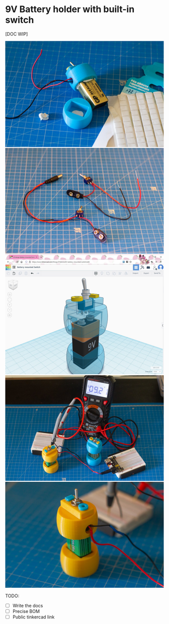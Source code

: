 9V Battery holder with built-in switch
======================================

[DOC WIP]

![](adhesive-putty.jpg)
![](cabling.jpg)
![](inside-view.jpg)
![](preview-1.jpg)
![](preview-2.jpg)

TODO:
- [ ] Write the docs
- [ ] Precise BOM
- [ ] Public tinkercad link